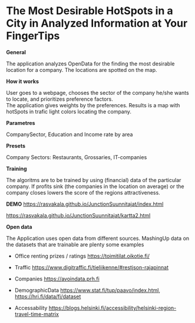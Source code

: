 # The Most Desirable HotSpots in a City in Analyzed Information at Your FingerTips

**General**

The application analyzes OpenData for the finding the most desirable location for a company. The locations are spotted on the map.

**How it works**

User goes to a webpage, chooses the sector of the company he/she wants to locate, and prioritizes preference factors.  
The application gives weights by the preferences.  Results is a map with hotSpots in trafic light colors locating the company. 

**Parametres**

CompanySector, Education and Income rate by area

**Presets**

Company Sectors: Restaurants, Grossaries, IT-companies

**Training** 

The algoritms are to be trained by using (financial) data of the particular company.  If profits sink (the companies in the location on average) or the company closes lowers the score of the regions attractiveness.  

**DEMO**
https://rasvakala.github.io/JunctionSuunnitajat/index.html 

https://rasvakala.github.io/JunctionSuunnitajat/kartta2.html

**Open data**

The Application uses open data from different sources.
MashingUp data on the datasets that are trainable are plenty
some examples

* Office renting prizes / ratings https://toimitilat.oikotie.fi/ 

* Traffic https://www.digitraffic.fi/tieliikenne/#restjson-rajapinnat 

* Companies https://avoindata.prh.fi

* DemographicData https://www.stat.fi/tup/paavo/index.html, https://hri.fi/data/fi/dataset

* Accessability https://blogs.helsinki.fi/accessibility/helsinki-region-travel-time-matrix
 
 
